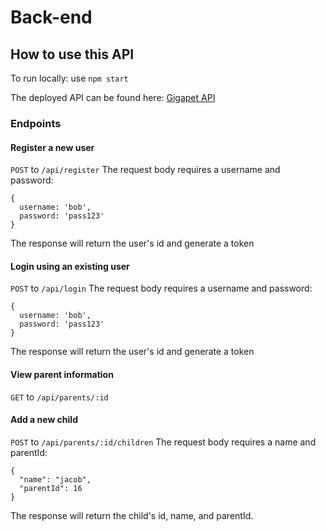 # Back-end

## How to use this API
To run locally: use `npm start` 

The deployed API can be found here: [Gigapet API](https://gigapets-pt-bw.herokuapp.com/)

### Endpoints


#### Register a new user
`POST` to `/api/register`
The request body requires a username and password: 
```
{
  username: 'bob', 
  password: 'pass123'
}
```
The response will return the user's id and generate a token


#### Login using an existing user
`POST` to `/api/login`
The request body requires a username and password:
```
{
  username: 'bob', 
  password: 'pass123'
}
``` 
The response will return the user's id and generate a token


#### View parent information
`GET` to `/api/parents/:id`


#### Add a new child 
`POST` to `/api/parents/:id/children`
The request body requires a name and parentId:
```
{
  "name": "jacob",
  "parentId": 16
}
```
The response will return the child's id, name, and parentId.